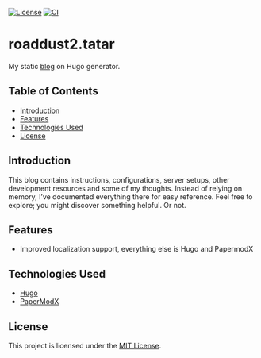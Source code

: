[![License](https://img.shields.io/badge/license-MIT-blue.svg)](LICENSE)
[![CI](https://github.com/roaddust2/blog/actions/workflows/ci.yml/badge.svg)](https://github.com/roaddust2/blog/actions/workflows/ci.yml)

# roaddust2.tatar

My static [blog](https://roaddust2.tatar/) on Hugo generator.  

## Table of Contents

- [Introduction](#introduction)
- [Features](#features)
- [Technologies Used](#technologies-used)
- [License](#license)

## Introduction

This blog contains instructions, configurations, server setups, other development resources and some of my thoughts. Instead of relying on memory, I’ve documented everything there for easy reference. Feel free to explore; you might discover something helpful. Or not.

## Features

- Improved localization support, everything else is Hugo and PapermodX

## Technologies Used

- [Hugo](https://gohugo.io/)
- [PaperModX](https://github.com/reorx/hugo-PaperModX)

## License

This project is licensed under the [MIT License](LICENSE).
